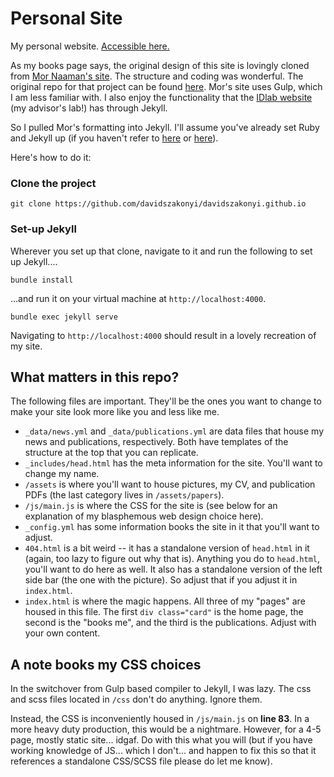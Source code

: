 # Personal Site

My personal website. [Accessible here.](https://davidszakonyi.com)

As my books page says, the original design of this site is lovingly cloned from [Mor Naaman's site](http://mornaaman.com). The structure and coding was wonderful. The original repo for that project can be found [here](https://github.com/sTechLab/mornaaman.com). Mor's site uses Gulp, which I am less familiar with. I also enjoy the functionality that the [IDlab website](https://cmci.colorado.edu/idlab/) (my advisor's lab!) has through Jekyll.

So I pulled Mor's formatting into Jekyll. I'll assume you've already set Ruby and Jekyll up (if you haven't refer to [here](https://jekyllrb.com/docs/installation/) or [here](https://jekyllrb.com/docs/)).

Here's how to do it:

### Clone the project

    git clone https://github.com/davidszakonyi/davidszakonyi.github.io

### Set-up Jekyll

Wherever you set up that clone, navigate to it and run the following to set up Jekyll....

````
bundle install
````

...and run it on your virtual machine at `http://localhost:4000`.
````
bundle exec jekyll serve
````

Navigating to `http://localhost:4000` should result in a lovely recreation of my site.

## What matters in this repo?

The following files are important. They'll be the ones you want to change to make your site look more like you and less like me.

* `_data/news.yml` and `_data/publications.yml` are data files that house my news and publications, respectively. Both have templates of the structure at the top that you can replicate.
* `_includes/head.html` has the meta information for the site. You'll want to change my name.
* `/assets` is where you'll want to house pictures, my CV, and publication PDFs (the last category lives in `/assets/papers`).
* `/js/main.js` is where the CSS for the site is (see below for an explanation of my blasphemous web design choice here).
* `_config.yml` has some information books the site in it that you'll want to adjust.
* `404.html` is a bit weird -- it has a standalone version of `head.html` in it (again, too lazy to figure out why that is). Anything you do to `head.html`, you'll want to do here as well. It also has a standalone version of the left side bar (the one with the picture). So adjust that if you adjust it in `index.html`.
* `index.html` is where the magic happens. All three of my "pages" are housed in this file. The first `div class="card"` is the home page, the second is the "books me", and the third is the publications. Adjust with your own content.

## A note books my CSS choices

In the switchover from Gulp based compiler to Jekyll, I was lazy. The css and scss files located in `/css` don't do anything. Ignore them.

Instead, the CSS is inconveniently housed in `/js/main.js` on **line 83**. In a more heavy duty production, this would be a nightmare. However, for a 4-5 page, mostly static site... idgaf. Do with this what you will (but if you have working knowledge of JS... which I don't... and happen to fix this so that it references a standalone CSS/SCSS file please do let me know).
